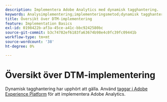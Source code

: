 ```yaml
---
description: Implementera Adobe Analytics med dynamisk tagghantering.
keywords: Analysimplementering;implementeringsmetod;dynamisk tagghantering;dtm
title: Översikt över DTM-implementering
feature: Implementation Basics
exl-id: 0198422b-af3a-45ce-a41c-bbc9242580bc
source-git-commit: b3c74782ef6183fa63674b98e4c0fc39fc09441b
workflow-type: tm+mt
source-wordcount: '38'
ht-degree: 0%

---
```


# Översikt över DTM-implementering

Dynamisk tagghantering har upphört att gälla. Använd [taggar i Adobe Experience Platform](/help/implement/launch/overview.md) för att implementera Adobe Analytics.
